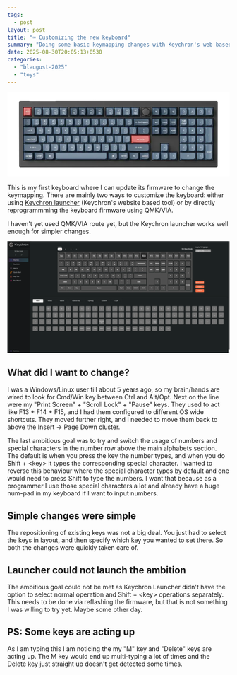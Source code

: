 ```yaml
---
tags:
  - post
layout: post
title: "⌨️ Customizing the new keyboard"
summary: "Doing some basic keymapping changes with Keychron's web based tools"
date: 2025-08-30T20:05:13+0530
categories:
  - "blaugust-2025"
  - "toys"
---
```


![Full-size view of the Keychron V6 Max keyboard](../assets/images/posts/keyboard-kc-v6max/keyboard-full.webp)

This is my first keyboard where I can update its firmware to change the keymapping. There are mainly two ways to customize the keyboard: either using [Keychron launcher](https://launcher.keychron.com/) (Keychron's website based tool) or by directly reprogrammming the keyboard firmware using QMK/VIA.

I haven't yet used QMK/VIA route yet, but the Keychron launcher works well enough for simpler changes.

![Screenshot of Keychron launcher opened with my current keyboard connected](../assets/images/posts/keyboard-kc-v6max/keychron-launcher.webp)

## What did I want to change?

I was a Windows/Linux user till about 5 years ago, so my brain/hands are wired to look for Cmd/Win key between Ctrl and Alt/Opt. Next on the line were my "Print Screen" + "Scroll Lock" + "Pause" keys. They used to act like F13 + F14 + F15, and I had them configured to different OS wide shortcuts. They moved further right, and I needed to move them back to above the Insert → Page Down cluster.

The last ambitious goal was to try and switch the usage of numbers and special characters in the number row above the main alphabets section. The default is when you press the key the number types, and when you do Shift + &lt;key&gt; it types the corresponding special character. I wanted to reverse this behaviour where the special character types by default and one would need to press Shift to type the numbers. I want that because as a programmer I use those special characters a lot and already have a huge num-pad in my keyboard if I want to input numbers.

## Simple changes were simple

The repositioning of existing keys was not a big deal. You just had to select the keys in layout, and then specify which key you wanted to set there. So both the changes were quickly taken care of.

## Launcher could not launch the ambition

The ambitious goal could not be met as Keychron Launcher didn't have the option to select normal operation and Shift + &lt;key&gt; operations separately. This needs to be done via reflashing the firmware, but that is not something I was willing to try yet. Maybe some other day.

## PS: Some keys are acting up

As I am typing this I am noticing the my "M" key and "Delete" keys are acting up. The M key would end up multi-typing a lot of times and the Delete key just straight up doesn't get detected some times.
